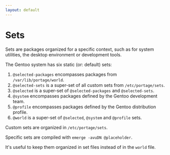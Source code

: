 ```yaml
---
layout: default
---
```


# Sets

Sets are packages organized for a specific context, such as for system utilities, the desktop environment or development tools.

The Gentoo system has six static (or: default) sets:

1. `@selected-packages` encompasses packages from `/var/lib/portage/world`.
2. `@selected-sets` is a super-set of all custom sets from `/etc/portage/sets`.
3. `@selected` is a super-set of `@selected-packages` and `@selected-sets`.
4. `@system` encompasses packages defined by the Gentoo development team.
5. `@profile` encompasses packages defined by the Gentoo distribution profile.
6. `@world` is a super-set of `@selected`, `@system` and `@profile` sets.

Custom sets are organized in `/etc/portage/sets`.

Specific sets are compiled with `emerge -avuDN @placeholder`.

It's useful to keep them organized in set files instead of in the `world` file.
